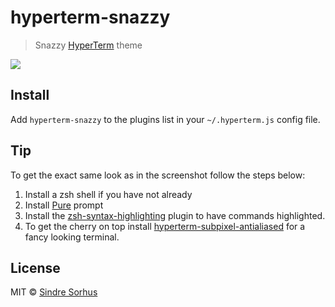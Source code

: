 # hyperterm-snazzy

> Snazzy [HyperTerm](https://hyperterm.org) theme

![](screenshot.png)


## Install

Add `hyperterm-snazzy` to the plugins list in your `~/.hyperterm.js` config file.


## Tip

To get the exact same look as in the screenshot follow the steps below:

1. Install a zsh shell if you have not already
2. Install [Pure](https://github.com/sindresorhus/pure) prompt 
3. Install the [zsh-syntax-highlighting](https://github.com/zsh-users/zsh-syntax-highlighting) plugin to have commands highlighted.
4. To get the cherry on top install [hyperterm-subpixel-antialiased](https://www.npmjs.com/package/hyperterm-subpixel-antialiased) for a fancy looking terminal.


## License

MIT © [Sindre Sorhus](https://sindresorhus.com)
